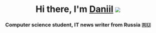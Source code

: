 <h1 align="center">Hi there, I'm <a href="https://nowapp.me/zotkin" target="_blank">Daniil</a> 
<img src="https://github.com/blackcater/blackcater/raw/main/images/Hi.gif"/></h1>
<h3 align="center">Computer science student, IT news writer from Russia 🇷🇺</h3>
